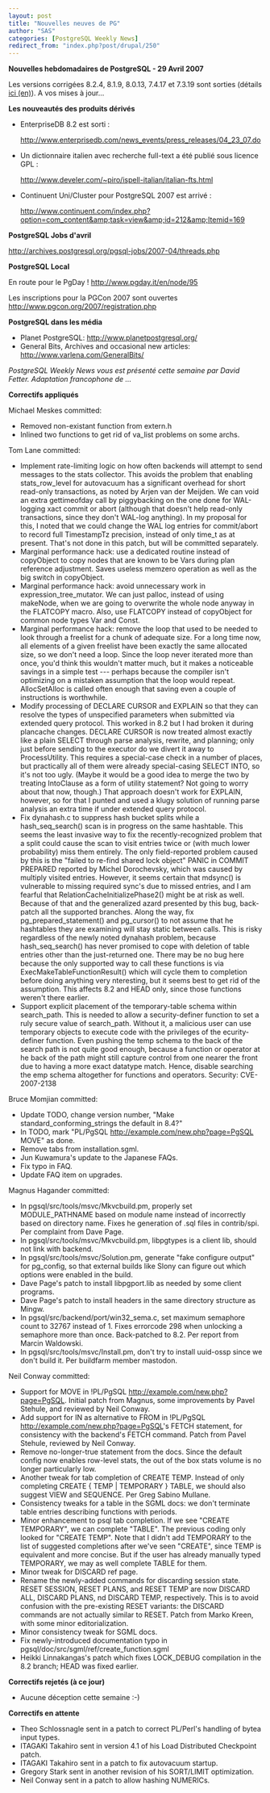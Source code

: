 ```yaml
---
layout: post
title: "Nouvelles neuves de PG"
author: "SAS"
categories: [PostgreSQL Weekly News]
redirect_from: "index.php?post/drupal/250"
---
```



<p><strong>Nouvelles hebdomadaires de PostgreSQL - 29 Avril 2007</strong></p>

<p>Les versions corrigées 8.2.4, 8.1.9, 8.0.13, 7.4.17 et 7.3.19 sont sorties (détails <a href="http://www.postgresql.org/about/news.791">ici (en)</a>). A vos mises à jour...</p>

<!--more-->


<strong>Les nouveautés des produits dérivés</strong>

<ul>

<li>EnterpriseDB 8.2 est sorti :

<a target="_blank" href="http://www.enterprisedb.com/news_events/press_releases/04_23_07.do">

http://www.enterprisedb.com/news_events/press_releases/04_23_07.do</a></li>

<li>Un dictionnaire italien avec recherche full-text a été publié sous licence GPL :

<a target="_blank" href="http://www.develer.com/%7Epiro/ispell-italian/italian-fts.html">http://www.develer.com/~piro/ispell-italian/italian-fts.html</a></li>

<li>Continuent Uni/Cluster pour PostgreSQL 2007 est arrivé :

<a target="_blank" href="http://www.continuent.com/index.php?option=com_content&amp;task=view&amp;id=212&amp;Itemid=169">

http://www.continuent.com/index.php?option=com_content&amp;task=view&amp;id=212&amp;Itemid=169</a></li>

</ul>

<p><strong>PostgreSQL Jobs d'avril</strong></p>

<p><a target="_blank" href="http://archives.postgresql.org/pgsql-jobs/2007-04/threads.php">http://archives.postgresql.org/pgsql-jobs/2007-04/threads.php</a></p>

<p><strong>PostgreSQL Local</strong></p>

<p>En route pour le PgDay ! <a target="_blank" href="http://www.pgday.it/en/node/95">http://www.pgday.it/en/node/95</a></p>

<p>Les inscriptions pour la PGCon 2007 sont ouvertes <a target="_blank" href="http://www.pgcon.org/2007/registration.php">http://www.pgcon.org/2007/registration.php</a></p>

<p><strong>PostgreSQL dans les média</strong></p>

<ul>

<li>Planet PostgreSQL: <a target="_blank" href="http://www.planetpostgresql.org/">http://www.planetpostgresql.org/</a></li>

<li>General Bits, Archives and occasional new articles: <a target="_blank" href="http://www.varlena.com/GeneralBits/">http://www.varlena.com/GeneralBits/</a></li>

</ul>

<p><em>PostgreSQL Weekly News vous est présenté cette semaine par David Fetter. Adaptation francophone de ...</em></p>

<p><strong>Correctifs appliqués</strong></p>

<p>Michael Meskes committed:</p>

<ul>

<li>Removed non-existant function from extern.h</li>

<li>Inlined two functions to get rid of va_list problems on some archs.</li>

</ul>

<p>Tom Lane committed:</p>

<ul>

<li>Implement rate-limiting logic on how often backends will attempt to send messages to the stats collector. This avoids the problem that enabling stats_row_level for autovacuum has a significant overhead for short read-only transactions, as noted by Arjen van der Meijden. We can  void an extra gettimeofday call by piggybacking on the one done for WAL-logging xact commit or abort (although that doesn't help read-only transactions, since they don't WAL-log anything). In my proposal for this, I noted that we could change the WAL log entries for commit/abort to record full TimestampTz precision, instead of only time_t as at present. That's not done in this patch, but will be committed separately.</li>

<li>Marginal performance hack: use a dedicated routine instead of copyObject to copy nodes that are known to be Vars during plan reference adjustment. Saves useless memzero operation as well as the big switch in copyObject.</li>

<li>Marginal performance hack: avoid unnecessary work in expression_tree_mutator. We can just palloc, instead of using makeNode, when we are going to overwrite the whole node anyway in the FLATCOPY macro. Also, use FLATCOPY instead of copyObject for common node types Var and Const.</li>

<li>Marginal performance hack: remove the loop that used to be needed to look through a freelist for a chunk of adequate size. For a long time now, all elements of a given freelist have been exactly the same allocated size, so we don't need a loop. Since the loop never iterated more than once, you'd think this wouldn't matter much, but it makes a noticeable savings in a simple test --- perhaps because the compiler isn't optimizing on a mistaken assumption that the loop would repeat. AllocSetAlloc is called often enough that saving even a couple of instructions is worthwhile.</li>

<li>Modify processing of DECLARE CURSOR and EXPLAIN so that they can resolve the types of unspecified parameters when submitted via extended query protocol. This worked in 8.2 but I had broken it during plancache changes. DECLARE CURSOR is now treated almost exactly like a plain SELECT through parse analysis, rewrite, and planning; only just before sending to the executor do we divert it away to ProcessUtility. This requires a special-case check in a number of places, but practically all of them were already special-casing SELECT INTO, so it's not too ugly. (Maybe it would be a good idea to merge the two by treating IntoClause as a form of utility statement? Not going to worry about that now, though.) That approach doesn't work for EXPLAIN, however, so for that I punted and used a klugy solution of running parse analysis an extra time if under extended query protocol.</li>

<li>Fix dynahash.c to suppress hash bucket splits while a hash_seq_search() scan is in progress on the same hashtable. This seems the least invasive way to fix the recently-recognized problem that a split could cause the scan to visit entries twice or (with much lower probability) miss them entirely. The only field-reported problem caused by this is the "failed to re-find shared lock object" PANIC in COMMIT PREPARED reported by Michel Dorochevsky, which was caused by multiply visited entries. However, it seems certain that mdsync() is vulnerable to missing required  sync's due to missed entries, and I am fearful that RelationCacheInitializePhase2() might be at risk as well. Because of that and the generalized  azard presented by this bug, back-patch all the supported branches. Along the way, fix pg_prepared_statement() and pg_cursor() to not assume that  he hashtables they are examining will stay static between calls. This is risky regardless of the newly noted dynahash problem, because hash_seq_search() has never promised to cope with deletion of table entries other than the just-returned one. There may be no bug here because the only supported way to call these functions is via ExecMakeTableFunctionResult() which will cycle them to completion before doing anything very  nteresting, but it seems best to get rid of the assumption. This affects 8.2 and HEAD only, since those functions weren't there earlier.</li>

<li>Support explicit placement of the temporary-table schema within search_path. This is needed to allow a security-definer function to set a  ruly secure value of search_path. Without it, a malicious user can use temporary objects to execute code with the privileges of the  ecurity-definer function. Even pushing the temp schema to the back of the search path is not quite good enough, because a function or operator at  he back of the path might still capture control from one nearer the front due to having a more exact datatype match. Hence, disable searching the  emp schema altogether for functions and operators. Security: CVE-2007-2138</li>

</ul>

<p>Bruce Momjian committed:</p>

<ul>

<li>Update TODO, change version number, "Make standard_conforming_strings the default in 8.4?"</li>

<li>In TODO, mark "PL/PgSQL <a target="_blank" href="http://example.com/new.php?page=PgSQL">http://example.com/new.php?page=PgSQL</a> MOVE" as done.</li>

<li>Remove tabs from installation.sgml.</li>

<li>Jun Kuwamura's update to the Japanese FAQs.</li>

<li>Fix typo in FAQ.</li>

<li>Update FAQ item on upgrades.</li>

</ul>

<p>Magnus Hagander committed:</p>

<ul>

<li>In pgsql/src/tools/msvc/Mkvcbuild.pm, properly set MODULE_PATHNAME based on module name instead of incorrectly based on directory name. Fixes  he generation of .sql files in contrib/spi. Per complaint from Dave Page.</li>

<li>In pgsql/src/tools/msvc/Mkvcbuild.pm, libpgtypes is a client lib, should not link with backend.</li>

<li>In pgsql/src/tools/msvc/Solution.pm, generate "fake configure output" for pg_config, so that external builds like Slony can figure out which options were enabled in the build.</li>

<li>Dave Page's patch to install libpgport.lib as needed by some client programs.</li>

<li>Dave Page's patch to install headers in the same directory structure as Mingw.</li>

<li>In pgsql/src/backend/port/win32_sema.c, set maximum semaphore count to 32767 instead of 1. Fixes errorcode 298 when unlocking a semaphore more than once. Back-patched to 8.2. Per report from Marcin Waldowski.</li>

<li>In pgsql/src/tools/msvc/Install.pm, don't try to install uuid-ossp since we don't build it. Per buildfarm member mastodon.</li>

</ul>

<p>Neil Conway committed:</p>

<ul>

<li>Support for MOVE in !PL/PgSQL <a target="_blank" href="http://example.com/new.php?page=PgSQL">http://example.com/new.php?page=PgSQL</a>. Initial patch from Magnus, some improvements by Pavel Stehule, and reviewed by Neil Conway.</li>

<li>Add support for IN as alternative to FROM in !PL/PgSQL <a target="_blank" href="http://example.com/new.php?page=PgSQL">http://example.com/new.php?page=PgSQL</a>'s FETCH statement, for consistency with the backend's FETCH command. Patch from Pavel Stehule, reviewed by Neil Conway.</li>

<li>Remove no-longer-true statement from the docs. Since the default config now enables row-level stats, the out of the box stats volume is no longer particularly low.</li>

<li>Another tweak for tab completion of CREATE TEMP. Instead of only completing CREATE { TEMP | TEMPORARY } TABLE, we should also suggest VIEW and SEQUENCE. Per Greg Sabino Mullane.</li>

<li>Consistency tweaks for a table in the SGML docs: we don't terminate table entries describing functions with periods.</li>

<li>Minor enhancement to psql tab completion. If we see "CREATE TEMPORARY", we can complete "TABLE". The previous coding only looked for "CREATE TEMP". Note that I didn't add TEMPORARY to the list of suggested completions after we've seen "CREATE", since TEMP is equivalent and more concise. But if the user has already manually typed TEMPORARY, we may as well complete TABLE for them.</li>

<li>Minor tweak for DISCARD ref page.</li>

<li>Rename the newly-added commands for discarding session state. RESET SESSION, RESET PLANS, and RESET TEMP are now DISCARD ALL, DISCARD PLANS,  nd DISCARD TEMP, respectively. This is to avoid confusion with the pre-existing RESET variants: the DISCARD commands are not actually similar to RESET. Patch from Marko Kreen, with some minor editorialization.</li>

<li>Minor consistency tweak for SGML docs.</li>

<li>Fix newly-introduced documentation typo in pgsql/doc/src/sgml/ref/create_function.sgml</li>

<li>Heikki Linnakangas's patch which fixes LOCK_DEBUG compilation in the 8.2 branch; HEAD was fixed earlier.</li>

</ul>

<p><strong>Correctifs rejetés (à ce jour)</strong></p>

<ul>

<li>Aucune déception cette semaine :-)</li>

</ul>

<p><strong>Correctifs en attente</strong></p>

<ul>

<li>Theo Schlossnagle sent in a patch to correct PL/Perl's handling of bytea input types.</li>

<li>ITAGAKI Takahiro sent in version 4.1 of his Load Distributed Checkpoint patch.</li>

<li>ITAGAKI Takahiro sent in a patch to fix autovacuum startup.</li>

<li>Gregory Stark sent in another revision of his SORT/LIMIT optimization.</li>

<li>Neil Conway sent in a patch to allow hashing NUMERICs.</li>

</ul>
